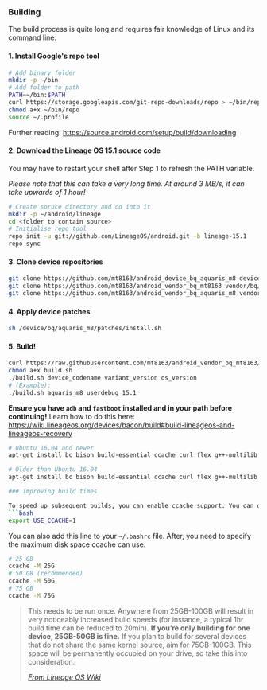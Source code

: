 ### Building

The build process is quite long and requires fair knowledge of Linux and its command line.

#### 1. Install Google's repo tool

```bash
# Add binary folder
mkdir -p ~/bin
# Add folder to path
PATH=~/bin:$PATH
curl https://storage.googleapis.com/git-repo-downloads/repo > ~/bin/repo
chmod a+x ~/bin/repo
source ~/.profile
```

Further reading: https://source.android.com/setup/build/downloading

#### 2. Download the Lineage OS 15.1 source code

You may have to restart your shell after Step 1 to refresh the PATH variable.

*Please note that this can take a very long time. At around 3 MB/s, it can take upwards of 1 hour!*

```bash
# Create soruce directory and cd into it
mkdir -p ~/android/lineage
cd <folder to contain source>
# Initialise repo tool
repo init -u git://github.com/LineageOS/android.git -b lineage-15.1
repo sync
```

#### 3. Clone device repositories

```bash
git clone https://github.com/mt8163/android_device_bq_aquaris_m8 device/bq/aquaris_m8
git clone https://github.com/mt8163/android_vendor_bq_mt8163 vendor/bq/mt8163
git clone https://github.com/mt8163/android_vendor_bq_aquaris_m8 vendor/bq/aquaris_m8
```

#### 4. Apply device patches
```bash
sh /device/bq/aquaris_m8/patches/install.sh
```

#### 5. Build!
```bash
curl https://raw.githubusercontent.com/mt8163/android_vendor_bq_mt8163/lineage-15.1/build/build.sh > build.sh
chmod a+x build.sh
./build.sh device_codename variant_version os_version
# (Example):
./build.sh aquaris_m8 userdebug 15.1
```

**Ensure you have `adb` and `fastboot` installed and in your path before continuing!**
Learn how to do this here: https://wiki.lineageos.org/devices/bacon/build#build-lineageos-and-lineageos-recovery

```bash
# Ubuntu 16.04 and newer
apt-get install bc bison build-essential ccache curl flex g++-multilib gcc-multilib git gnupg gperf imagemagick lib32ncurses5-dev lib32readline-dev lib32z1-dev liblz4-tool libncurses5-dev libsdl1.2-dev libssl-dev libwxgtk3.0-dev libxml2 libxml2-utils lzop pngcrush rsync schedtool squashfs-tools xsltproc zip zlib1g-dev

# Older than Ubuntu 16.04
apt-get install bc bison build-essential ccache curl flex g++-multilib gcc-multilib git gnupg gperf imagemagick lib32ncurses5-dev lib32readline-dev lib32z1-dev liblz4-tool libncurses5-dev libsdl1.2-dev libssl-dev libwxgtk2.8-dev libxml2 libxml2-utils lzop pngcrush rsync schedtool squashfs-tools xsltproc zip zlib1g-dev

### Improving build times

To speed up subsequent builds, you can enable ccache support. You can do this by running this command before each build:
```bash
export USE_CCACHE=1
```
You can also add this line to your `~/.bashrc` file. After, you need to specify the maximum disk space ccache can use:
```bash
# 25 GB
ccache -M 25G
# 50 GB (recommended)
ccache -M 50G
# 75 GB
ccache -M 75G
```
> This needs to be run once. Anywhere from 25GB-100GB will result in very noticeably increased build speeds (for instance, a typical 1hr build time can be reduced to 20min). **If you’re only building for one device, 25GB-50GB is fine.** If you plan to build for several devices that do not share the same kernel source, aim for 75GB-100GB. This space will be permanently occupied on your drive, so take this into consideration.
>
> [*From Lineage OS Wiki*](https://wiki.lineageos.org/devices/bacon/build#turn-on-caching-to-speed-up-build)

